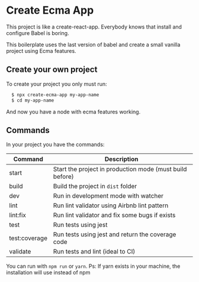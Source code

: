 # Create Ecma App

This project is like a create-react-app. Everybody knows that install and configure Babel is boring.

This boilerplate uses the last version of babel and create a small vanilla project using Ecma features.

## Create your own project

To create your project you only must run:

```bash
  $ npx create-ecma-app my-app-name
  $ cd my-app-name
```

And now you have a node with ecma features working.

## Commands

In your project you have the commands:

| Command       | Description                                              |
|---------------|----------------------------------------------------------|
| start         | Start the project in production mode (must build before) |
| build         | Build the project in `dist` folder                       |
| dev           | Run in development mode with watcher                     |
| lint          | Run lint validator using Airbnb lint pattern             |
| lint:fix      | Run lint validator and fix some bugs if exists           |
| test          | Run tests using jest                                     |
| test:coverage | Run tests using jest and return the coverage code        |
| validate      | Run tests and lint (ideal to CI)                         |

You can run with `npm run` or `yarn`.
Ps: If yarn exists in your machine, the installation will use instead of npm
